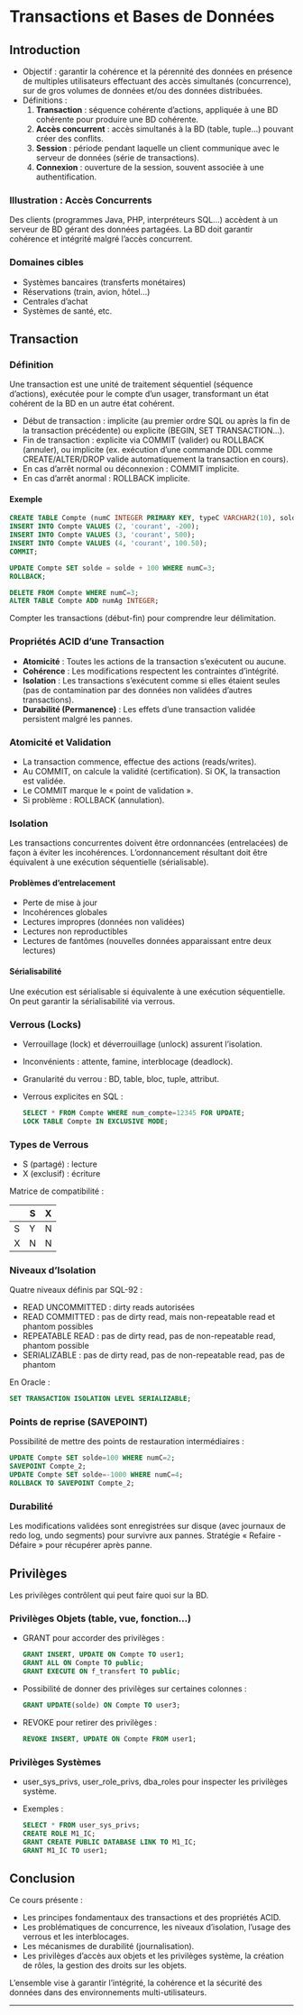 
# Transactions et Bases de Données

## Introduction

- Objectif : garantir la cohérence et la pérennité des données en présence de multiples utilisateurs effectuant des accès simultanés (concurrence), sur de gros volumes de données et/ou des données distribuées.
- Définitions :
    1. **Transaction** : séquence cohérente d’actions, appliquée à une BD cohérente pour produire une BD cohérente.
    2. **Accès concurrent** : accès simultanés à la BD (table, tuple...) pouvant créer des conflits.
    3. **Session** : période pendant laquelle un client communique avec le serveur de données (série de transactions).
    4. **Connexion** : ouverture de la session, souvent associée à une authentification.

### Illustration : Accès Concurrents

Des clients (programmes Java, PHP, interpréteurs SQL...) accèdent à un serveur de BD gérant des données partagées. La BD doit garantir cohérence et intégrité malgré l’accès concurrent.

### Domaines cibles

- Systèmes bancaires (transferts monétaires)
- Réservations (train, avion, hôtel...)
- Centrales d’achat
- Systèmes de santé, etc.

## Transaction

### Définition

Une transaction est une unité de traitement séquentiel (séquence d’actions), exécutée pour le compte d’un usager, transformant un état cohérent de la BD en un autre état cohérent.

- Début de transaction : implicite (au premier ordre SQL ou après la fin de la transaction précédente) ou explicite (BEGIN, SET TRANSACTION...).
- Fin de transaction : explicite via COMMIT (valider) ou ROLLBACK (annuler), ou implicite (ex. exécution d’une commande DDL comme CREATE/ALTER/DROP valide automatiquement la transaction en cours).
- En cas d’arrêt normal ou déconnexion : COMMIT implicite.
- En cas d’arrêt anormal : ROLLBACK implicite.

#### Exemple

```sql
CREATE TABLE Compte (numC INTEGER PRIMARY KEY, typeC VARCHAR2(10), solde FLOAT);
INSERT INTO Compte VALUES (2, 'courant', -200);
INSERT INTO Compte VALUES (3, 'courant', 500);
INSERT INTO Compte VALUES (4, 'courant', 100.50);
COMMIT;

UPDATE Compte SET solde = solde + 100 WHERE numC=3;
ROLLBACK;

DELETE FROM Compte WHERE numC=3;
ALTER TABLE Compte ADD numAg INTEGER;
```

Compter les transactions (début-fin) pour comprendre leur délimitation.

### Propriétés ACID d’une Transaction

- **Atomicité** : Toutes les actions de la transaction s’exécutent ou aucune.
- **Cohérence** : Les modifications respectent les contraintes d’intégrité.
- **Isolation** : Les transactions s’exécutent comme si elles étaient seules (pas de contamination par des données non validées d’autres transactions).
- **Durabilité (Permanence)** : Les effets d’une transaction validée persistent malgré les pannes.

### Atomicité et Validation

- La transaction commence, effectue des actions (reads/writes).
- Au COMMIT, on calcule la validité (certification). Si OK, la transaction est validée.
- Le COMMIT marque le « point de validation ».
- Si problème : ROLLBACK (annulation).

### Isolation

Les transactions concurrentes doivent être ordonnancées (entrelacées) de façon à éviter les incohérences. L’ordonnancement résultant doit être équivalent à une exécution séquentielle (sérialisable).

#### Problèmes d’entrelacement

- Perte de mise à jour
- Incohérences globales
- Lectures impropres (données non validées)
- Lectures non reproductibles
- Lectures de fantômes (nouvelles données apparaissant entre deux lectures)

#### Sérialisabilité

Une exécution est sérialisable si équivalente à une exécution séquentielle. On peut garantir la sérialisabilité via verrous.

### Verrous (Locks)

- Verrouillage (lock) et déverrouillage (unlock) assurent l’isolation.
- Inconvénients : attente, famine, interblocage (deadlock).
- Granularité du verrou : BD, table, bloc, tuple, attribut.
- Verrous explicites en SQL :
    
    ```sql
    SELECT * FROM Compte WHERE num_compte=12345 FOR UPDATE;
    LOCK TABLE Compte IN EXCLUSIVE MODE;
    ```
    

### Types de Verrous

- S (partagé) : lecture
- X (exclusif) : écriture

Matrice de compatibilité :

||S|X|
|---|---|---|
|S|Y|N|
|X|N|N|

### Niveaux d’Isolation

Quatre niveaux définis par SQL-92 :

- READ UNCOMMITTED : dirty reads autorisées
- READ COMMITTED : pas de dirty read, mais non-repeatable read et phantom possibles
- REPEATABLE READ : pas de dirty read, pas de non-repeatable read, phantom possible
- SERIALIZABLE : pas de dirty read, pas de non-repeatable read, pas de phantom

En Oracle :

```sql
SET TRANSACTION ISOLATION LEVEL SERIALIZABLE;
```

### Points de reprise (SAVEPOINT)

Possibilité de mettre des points de restauration intermédiaires :

```sql
UPDATE Compte SET solde=100 WHERE numC=2;
SAVEPOINT Compte_2;
UPDATE Compte SET solde=-1000 WHERE numC=4;
ROLLBACK TO SAVEPOINT Compte_2;
```

### Durabilité

Les modifications validées sont enregistrées sur disque (avec journaux de redo log, undo segments) pour survivre aux pannes. Stratégie « Refaire - Défaire » pour récupérer après panne.

## Privilèges

Les privilèges contrôlent qui peut faire quoi sur la BD.

### Privilèges Objets (table, vue, fonction...)

- GRANT pour accorder des privilèges :
    
    ```sql
    GRANT INSERT, UPDATE ON Compte TO user1;
    GRANT ALL ON Compte TO public;
    GRANT EXECUTE ON f_transfert TO public;
    ```
    
- Possibilité de donner des privilèges sur certaines colonnes :
    
    ```sql
    GRANT UPDATE(solde) ON Compte TO user3;
    ```
    
- REVOKE pour retirer des privilèges :
    
    ```sql
    REVOKE INSERT, UPDATE ON Compte FROM user1;
    ```
    

### Privilèges Systèmes

- user_sys_privs, user_role_privs, dba_roles pour inspecter les privilèges système.
- Exemples :
    
    ```sql
    SELECT * FROM user_sys_privs;
    CREATE ROLE M1_IC;
    GRANT CREATE PUBLIC DATABASE LINK TO M1_IC;
    GRANT M1_IC TO user1;
    ```
    

## Conclusion

Ce cours présente :

- Les principes fondamentaux des transactions et des propriétés ACID.
- Les problématiques de concurrence, les niveaux d’isolation, l’usage des verrous et les interblocages.
- Les mécanismes de durabilité (journalisation).
- Les privilèges d’accès aux objets et les privilèges système, la création de rôles, la gestion des droits sur les objets.

L’ensemble vise à garantir l’intégrité, la cohérence et la sécurité des données dans des environnements multi-utilisateurs.

---
